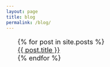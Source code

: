 ```yaml
---
layout: page
title: blog
permalink: /blog/
---
```

<div class="row" style="font-size:1.3em">
 <ul style="list-style-type:none">
 {% for post in site.posts %}
  <li style="before:{content: '>>';padding-right: 8px;"}>
   <a href="{{ post.url }}">{{ post.title }}</a>
  </li>
 {% endfor %}
 </ul>
</div>

